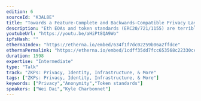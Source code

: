 ```yaml
---
edition: 6
sourceId: "K3AL8E"
title: "Towards a Feature-Complete and Backwards-Compatible Privacy Layer for Ethereum"
description: "Eth EOAs and token standards (ERC20/721/1155) are terrible for end-user privacy. Can we build an alternative to them that preserves the existing functionalities while providing meaningful anonymity and privacy? This talk explores the functionality requirements of Eth user accounts, such as asset use authorization, asset & identity provenance, what privacy means in the areas of DeFi, NFTs, and identity, as well as concrete ways to build such an ecosystem."
youtubeUrl: "https://youtu.be/aHiPt8QA9Wo"
ipfsHash: ""
ethernaIndex: "https://etherna.io/embed/634f1f7dc02259b06a2ffdce"
ethernaPermalink: "https://etherna.io/embed/1cdff35dd7fcc653568c22330ce77e265d45c0d96c139f7ce8b5e92da1932c63"
duration: 1598
expertise: "Intermediate"
type: "Talk"
track: "ZKPs: Privacy, Identity, Infrastructure, & More"
tags: ["ZKPs: Privacy, Identity, Infrastructure, & More"]
keywords: ["Privacy","Anonymity","Token standards"]
speakers: ["Wei Dai","Kyle Charbonnet"]
---
```

